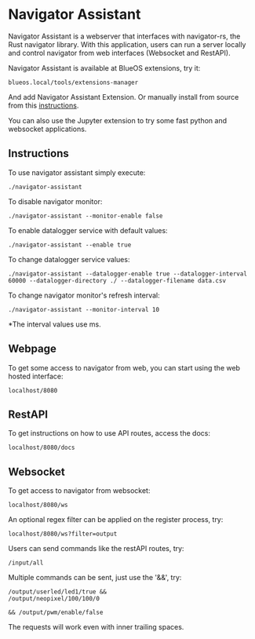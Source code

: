 # Navigator Assistant

Navigator Assistant is a webserver that interfaces with navigator-rs, the Rust navigator library.
With this application, users can run a server locally and control navigator from web interfaces (Websocket and RestAPI).

Navigator Assistant is available at BlueOS extensions, try it:
```
blueos.local/tools/extensions-manager
```
And add Navigator Assistant Extension. Or manually install from source from this [instructions].

You can also use the Jupyter extension to try some fast python and websocket applications.

[instructions]: https://github.com/RaulTrombin/blueos-navigator-assitant
## Instructions

To use navigator assistant simply execute:
```
./navigator-assistant
```

To disable navigator monitor:

```
./navigator-assistant --monitor-enable false
```

To enable datalogger service with default values:
```
./navigator-assistant --enable true
```

To change datalogger service values:
```
./navigator-assistant --datalogger-enable true --datalogger-interval 60000 --datalogger-directory ./ --datalogger-filename data.csv
```

To change navigator monitor's refresh interval:

```
./navigator-assistant --monitor-interval 10
```

*The interval values use ms.

## Webpage

To get some access to navigator from web, you can start using the web hosted interface:
```
localhost/8080
```

## RestAPI

To get instructions on how to use API routes, access the docs:
```
localhost/8080/docs
```

## Websocket

To get access to navigator from websocket:
```
localhost/8080/ws
```
An optional regex filter can be applied on the register process, try:
```
localhost/8080/ws?filter=output
```
Users can send commands like the restAPI routes, try:
```
/input/all
```
Multiple commands can be sent, just use the '&&', try:
```
/output/userled/led1/true &&
/output/neopixel/100/100/0

&& /output/pwm/enable/false
```
The requests will work even with inner trailing spaces.
